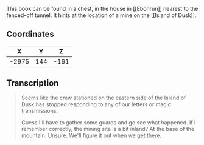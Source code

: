  

This book can be found in a chest, in the house in [[Ebonrun]] nearest to the fenced-off tunnel. It hints at the location of a mine on the [[Island of Dusk]].

## Coordinates
| **X** | **Y** | **Z** |
| :---: | :---: | :---: |
| -2975 |  144  | -161  |

## Transcription
> Seems like the crew stationed on the eastern side of the Island of Dusk has stopped responding to any of our letters or magic transmissions.
>
> Guess I'll have to gather some guards and go see what happened. If I remember correctly, the mining site is a bit inland? At the base of the mountain. Unsure. We'll figure it out when we get there.



